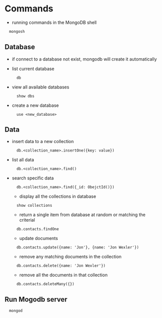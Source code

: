 # Commands
* running commands in the MongoDB shell
```bash
  mongosh

```
## Database
* if connect to a database not exist, mongodb will create it automatically
* list current database
  ```mongosh
    db
  
  ```
* view all available databases
  ```mongosh
    show dbs
  
  ```

* create a new database
  ```mongosh
    use <new_database>
  
  ```

## Data
* insert data to a new collection
  ```mongosh
    db.<collection_name>.insertOne({key: value})
  ```
* list all data
  ```mongosh
    db.<collection_name>.find()
  
  ```
* search specific data
  ```mongosh
    db.<collection_name>.find({_id: ObejctId()})
  
  ```

  * display all the collections in database
  ```mongosh
    show collections
  
  ```

  * return a single item from database at random or matching the criterial
  ```mongosh
    db.contacts.findOne
  
  ```
  * update documents
  ```
    db.contacts.update({name: 'Jon'}, {name: 'Jon Wexler'})
  ```

  * remove any matching documents in the collection
  ```
    db.contacts.delete({name: 'Jon Wexler'})
  ```

  * remove all the documents in that collection
  ```
    db.contacts.deleteMany({})  
  ```

## Run Mogodb server
```bash
  mongod

```


